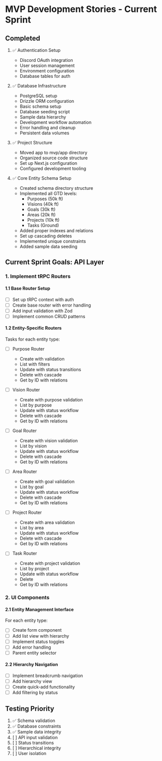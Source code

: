 # MVP Development Stories - Current Sprint

## Completed
1. ✅ Authentication Setup
   - Discord OAuth integration
   - User session management
   - Environment configuration
   - Database tables for auth

2. ✅ Database Infrastructure
   - PostgreSQL setup
   - Drizzle ORM configuration
   - Basic schema setup
   - Database seeding script
   - Sample data hierarchy
   - Development workflow automation
   - Error handling and cleanup
   - Persistent data volumes

3. ✅ Project Structure
   - Moved app to mvp/app directory
   - Organized source code structure
   - Set up Next.js configuration
   - Configured development tooling

4. ✅ Core Entity Schema Setup
   - Created schema directory structure
   - Implemented all GTD levels:
     - Purposes (50k ft)
     - Visions (40k ft)
     - Goals (30k ft)
     - Areas (20k ft)
     - Projects (10k ft)
     - Tasks (Ground)
   - Added proper indexes and relations
   - Set up cascading deletes
   - Implemented unique constraints
   - Added sample data seeding

## Current Sprint Goals: API Layer

### 1. Implement tRPC Routers

#### 1.1 Base Router Setup
- [ ] Set up tRPC context with auth
- [ ] Create base router with error handling
- [ ] Add input validation with Zod
- [ ] Implement common CRUD patterns

#### 1.2 Entity-Specific Routers
Tasks for each entity type:
- [ ] Purpose Router
  - Create with validation
  - List with filters
  - Update with status transitions
  - Delete with cascade
  - Get by ID with relations

- [ ] Vision Router
  - Create with purpose validation
  - List by purpose
  - Update with status workflow
  - Delete with cascade
  - Get by ID with relations

- [ ] Goal Router
  - Create with vision validation
  - List by vision
  - Update with status workflow
  - Delete with cascade
  - Get by ID with relations

- [ ] Area Router
  - Create with goal validation
  - List by goal
  - Update with status workflow
  - Delete with cascade
  - Get by ID with relations

- [ ] Project Router
  - Create with area validation
  - List by area
  - Update with status workflow
  - Delete with cascade
  - Get by ID with relations

- [ ] Task Router
  - Create with project validation
  - List by project
  - Update with status workflow
  - Delete
  - Get by ID with relations

### 2. UI Components

#### 2.1 Entity Management Interface
For each entity type:
- [ ] Create form component
- [ ] Add list view with hierarchy
- [ ] Implement status toggles
- [ ] Add error handling
- [ ] Parent entity selector

#### 2.2 Hierarchy Navigation
- [ ] Implement breadcrumb navigation
- [ ] Add hierarchy view
- [ ] Create quick-add functionality
- [ ] Add filtering by status

## Testing Priority
1. ✅ Schema validation
2. ✅ Database constraints
3. ✅ Sample data integrity
4. [ ] API input validation
5. [ ] Status transitions
6. [ ] Hierarchical integrity
7. [ ] User isolation 